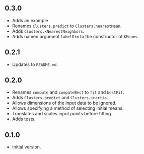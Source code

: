 ## 0.3.0

- Adds an example
- Renames `Clusters.predict` to `Clusters.nearestMean`.
- Adds `Clusters.kNearestNeighbors`.
- Adds named argument `labelDim` to the constructor of `KMeans`.

## 0.2.1

- Updates to `README.md`.

## 0.2.0

- Renames `compute` and `computeBest` to `fit` and `bestFit`.
- Adds `Clusters.predict` and `Clusters.inertia`.
- Allows dimensions of the input data to be ignored.
- Allows specifying a method of selecting initial means.
- Translates and scales input points before fitting.
- Adds tests.

## 0.1.0

- Initial version.
